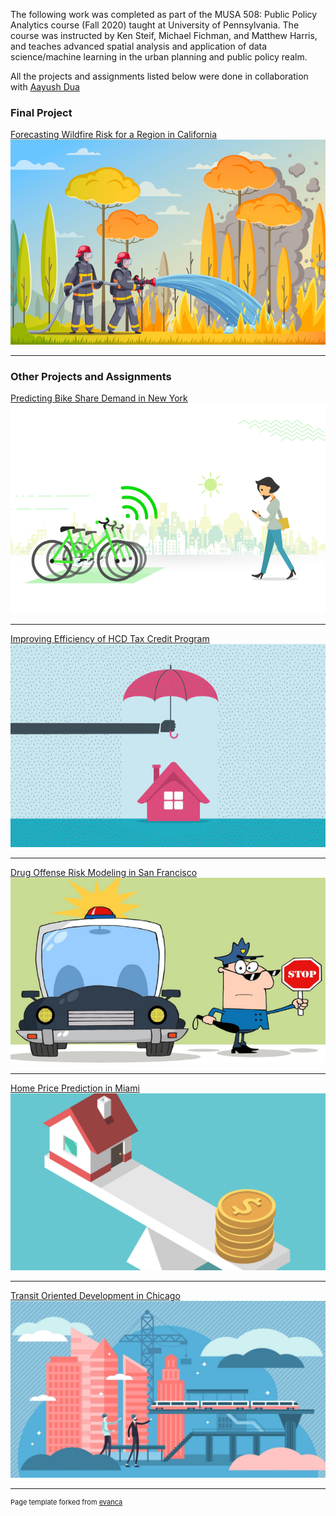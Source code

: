 The following work was completed as part of the MUSA 508: Public Policy Analytics course (Fall 2020) taught at University of Pennsylvania. The course was instructed by Ken Steif, Michael Fichman, and Matthew Harris, and teaches advanced spatial analysis and application of data science/machine learning in the urban planning and public policy realm. 

All the  projects and assignments listed below were done in collaboration with <a href="https://www.linkedin.com/in/aayush-dua-69ab61122/">Aayush Dua</a>
### Final Project

[Forecasting Wildfire Risk for a Region in California](/markdowns/final_project.html)
<img src="images/fire3.jpg?raw=true"/>

---

### Other Projects and Assignments 

[Predicting Bike Share Demand in New York](/markdowns/assignment_5.html)
<img src="images/bike_share.jpg?raw=true"/>

---
[Improving Efficiency of HCD Tax Credit Program](/markdowns/assignment_4.html)
<img src="images/hcd.jpg?raw=true"/>

---
[Drug Offense Risk Modeling in San Francisco](/markdowns/assignment_3.html)
<img src="images/police_pred_new.png?raw=true"/>

---
[Home Price Prediction in Miami](/markdowns/assignment_2.html)
<img src="images/home_prices.jpg?raw=true"/>

---
[Transit Oriented Development in Chicago](/markdowns/assignment_3.html)
<img src="images/tod.jpg?raw=true"/>

---
<p style="font-size:11px">Page template forked from <a href="https://github.com/evanca/quick-portfolio">evanca</a></p>
<!-- Remove above link if you don't want to attibute -->
